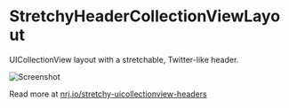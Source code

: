 StretchyHeaderCollectionViewLayout
============================

UICollectionView layout with a stretchable, Twitter-like header.

![Screenshot](https://raw.github.com/nrj/StretchyHeaderCollectionViewLayout/master/Screenshot.gif)

Read more at [nrj.io/stretchy-uicollectionview-headers](https://nrj.io/stretchy-uicollectionview-headers)